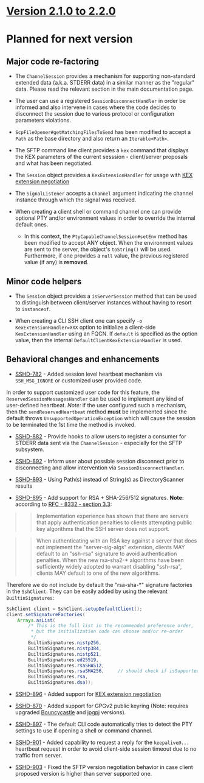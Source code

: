 # [Version 2.1.0 to 2.2.0](./docs/changes/2.2.0.md)

# Planned for next version

## Major code re-factoring

* The `ChannelSession` provides a mechanism for supporting non-standard extended data (a.k.a. STDERR data)
in a similar manner as the "regular" data. Please read the relevant section in the main documentation page.

* The user can use a registered `SessionDisconnectHandler` in order be informed and also intervene in cases
where the code decides to disconnect the session due to various protocol or configuration parameters violations.

* `ScpFileOpener#getMatchingFilesToSend` has been modified to accept a `Path` as the base directory
and also return an `Iterable<Path>`.

* The SFTP command line client provides a `kex` command that displays the KEX parameters of the
current sesssion - client/server proposals and what has been negotiated.

* The `Session` object provides a `KexExtensionHandler` for usage with [KEX extension negotiation](https://tools.wordtothewise.com/rfc/rfc8308)

* The `SignalListener` accepts a `Channel` argument indicating the channel instance through which the signal was received.

* When creating a client shell or command channel one can provide optional PTY and/or environment values in order
to override the internal default ones.

    * In this context, the `PtyCapableChannelSession#setEnv` method has been modified to accept ANY object.
    When the environment values are sent to the server, the object's `toString()` will be used. Furthermore,
    if one provides a `null` value, the previous registered value (if any) is **removed**.

## Minor code helpers

* The `Session` object provides a `isServerSession` method that can be used to distinguish between
client/server instances without having to resort to `instanceof`.

* When creating a CLI SSH client one can specify `-o KexExtensionHandler=XXX` option to initialize
a client-side `KexExtensionHandler` using an FQCN. If `default` is specified as the option value,
then the internal `DefaultClientKexExtensionHandler` is used.

## Behavioral changes and enhancements

* [SSHD-782](https://issues.apache.org/jira/browse/SSHD-882) - Added session level heartbeat mechanism via `SSH_MSG_IGNORE`
or customized user provided code.

In order to support customized user code for this feature, the `ReservedSessionMessagesHandler` can be used to
implement any kind of user-defined heartbeat. *Note:* if the user configured such a mechanism, then the
`sendReservedHeartbeat` method **must** be implemented since the default throws `UnsupportedOperationException`
which will cause the session to be terminated the 1st time the method is invoked.

* [SSHD-882](https://issues.apache.org/jira/browse/SSHD-882) - Provide hooks to allow users to register a consumer
for STDERR data sent via the `ChannelSession` - especially for the SFTP subsystem.

* [SSHD-892](https://issues.apache.org/jira/browse/SSHD-882) - Inform user about possible session disconnect prior
to disconnecting and allow intervention via `SessionDisconnectHandler`.

* [SSHD-893](https://issues.apache.org/jira/browse/SSHD-893) - Using Path(s) instead of String(s) as DirectoryScanner results

* [SSHD-895](https://issues.apache.org/jira/browse/SSHD-895) - Add support for RSA + SHA-256/512 signatures. **Note:** according
to [RFC - 8332 - section 3.3](https://tools.ietf.org/html/rfc8332#section-3.3):

>> Implementation experience has shown that there are servers that apply
>> authentication penalties to clients attempting public key algorithms
>> that the SSH server does not support.

>> When authenticating with an RSA key against a server that does not
>> implement the "server-sig-algs" extension, clients MAY default to an
>> "ssh-rsa" signature to avoid authentication penalties.  When the new
>> rsa-sha2-* algorithms have been sufficiently widely adopted to
>> warrant disabling "ssh-rsa", clients MAY default to one of the new
>> algorithms.

Therefore we do not include by default the "rsa-sha-*" signature factories in the `SshClient`. They can
be easily added by using the relevant `BuiltinSignatures`:

```java
SshClient client = SshClient.setupDefaultClient();
client.setSignatureFactories(
    Arrays.asList(
        /* This is the full list in the recommended preference order,
         * but the initialization code can choose and/or re-order
         */
        BuiltinSignatures.nistp256,
        BuiltinSignatures.nistp384,
        BuiltinSignatures.nistp521,
        BuiltinSignatures.ed25519,
        BuiltinSignatures.rsaSHA512,
        BuiltinSignatures.rsaSHA256,     // should check if isSupported since not required by default for Java 8
        BuiltinSignatures.rsa,
        BuiltinSignatures.dsa));
```

* [SSHD-896](https://issues.apache.org/jira/browse/SSHD-896) - Added support for [KEX extension negotiation](https://tools.ietf.org/html/rfc8308)

* [SSHD-870](https://issues.apache.org/jira/browse/SSHD-896) - Added support for GPGv2 public keyring (Note: requires upgraded
[Bouncycastle](https://mvnrepository.com/artifact/org.bouncycastle/bcpg-jdk15on/1.61) and [jpgpj](https://mvnrepository.com/artifact/org.c02e.jpgpj/jpgpj/0.6.1) versions).

* [SSHD-897](https://issues.apache.org/jira/browse/SSHD-897) - The default CLI code automatically tries to detect the PTY settings to use
if opening a shell or command channel.

* [SSHD-901](https://issues.apache.org/jira/browse/SSHD-901) - Added capability to request a reply for the `keepalive@...` heartbeat request
in order to avoid client-side session timeout due to no traffic from server.

* [SSHD-903](https://issues.apache.org/jira/browse/SSHD-903) - Fixed the SFTP version negotiation behavior in case client proposed version is higher than server supported one.
